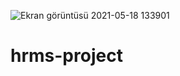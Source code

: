 ![Ekran görüntüsü 2021-05-18 133901](https://user-images.githubusercontent.com/77269357/118637480-86f8b100-b7de-11eb-8ace-1d5c54ea93ac.png)
# hrms-project
